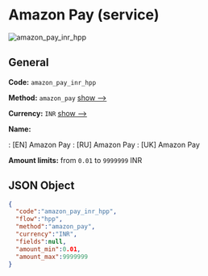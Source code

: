 
# Amazon Pay (service) 
![amazon_pay_inr_hpp](https://static.openfintech.io/payment_methods/amazon_pay_inr_hpp/logo.svg?w=400&c=v0.59.26#w200)  

## General 
 
**Code:** `amazon_pay_inr_hpp` 
 
**Method:** `amazon_pay` 
 [show -->](/payment-methods/amazon_pay/) 
 
**Currency:** `INR` [show -->](/currencies/INR/) 
 
**Name:** 
 
:	[EN] Amazon Pay 
:	[RU] Amazon Pay 
:	[UK] Amazon Pay 
 
**Amount limits:** from `0.01` to `9999999` INR 

## JSON Object 

```json
{
  "code":"amazon_pay_inr_hpp",
  "flow":"hpp",
  "method":"amazon_pay",
  "currency":"INR",
  "fields":null,
  "amount_min":0.01,
  "amount_max":9999999
}
```  
